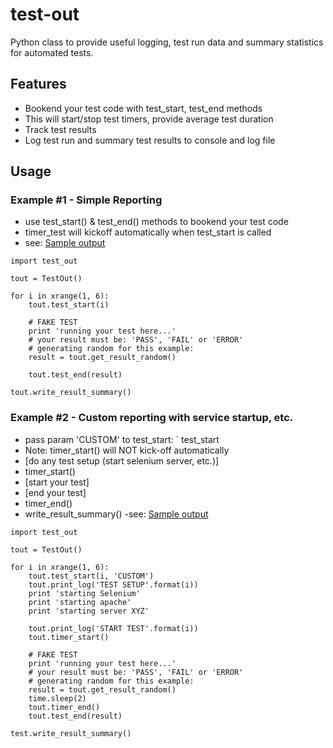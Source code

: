 test-out
========

Python class to provide useful logging, test run data and summary statistics for automated tests.

## Features
- Bookend your test code with test_start, test_end methods
- This will start/stop test timers, provide average test duration
- Track test results
- Log test run and summary test results to console and log file


## Usage

### Example \#1 - Simple Reporting 
- use test_start() & test_end() methods to bookend your test code
- timer_test will kickoff automatically when test_start is called
- see: [Sample output](https://github.com/rpappalax/test-out/blob/master/Examples/console_log_simple.txt)

```
import test_out

tout = TestOut()

for i in xrange(1, 6):
    tout.test_start(i)
    
    # FAKE TEST
    print 'running your test here...'
    # your result must be: 'PASS', 'FAIL' or 'ERROR'
    # generating random for this example:
    result = tout.get_result_random()
    
    tout.test_end(result)
    
tout.write_result_summary()
```

### Example \#2 - Custom reporting with service startup, etc. 
- pass param 'CUSTOM' to test_start: ` test_start 
- Note: timer_start() will NOT kick-off automatically
- \[do any test setup (start selenium server, etc.)\]
- timer_start()
- \[start your test\]
- \[end your test\]
- timer_end()
- write_result_summary()
-see: [Sample output](https://github.com/rpappalax/test-out/blob/master/Examples/console_log_custom.txt)

```
import test_out 

tout = TestOut()

for i in xrange(1, 6):
    tout.test_start(i, 'CUSTOM')
    tout.print_log('TEST SETUP'.format(i))
    print 'starting Selenium'
    print 'starting apache'
    print 'starting server XYZ'
    
    tout.print_log('START TEST'.format(i))
    tout.timer_start()

    # FAKE TEST
    print 'running your test here...'
    # your result must be: 'PASS', 'FAIL' or 'ERROR'
    # generating random for this example:
    result = tout.get_result_random()
    time.sleep(2)
    tout.timer_end()
    tout.test_end(result)

test.write_result_summary()
```